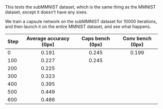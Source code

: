 This tests the subMMNIST dataset, which is the same thing as the MMNIST dataset, except it doesn't have any sixes.

We train a capsule network on the subMMNIST dataset for 10000 iterations, and then launch it on the entire MMNIST dataset, and see what happens.


| Step        | Average accuracy (0px) | Caps bench (0px) | Conv bench (0px) |
| ------------- |:-------------:|:-------------:|:-------------:|
| 0 | 0.191 | 0.245 | 0.199 |
| 100 | 0.227 | 0.245 | |
| 200 | 0.225 | | |
| 300 | 0.323 | | |
| 400 | 0.395 | | |
| 500 | 0.449 | | |
| 600 | 0.486 | | |